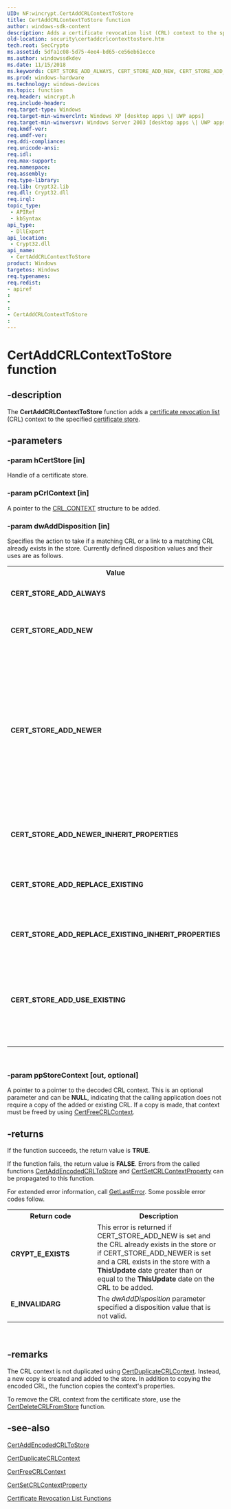 ```yaml
---
UID: NF:wincrypt.CertAddCRLContextToStore
title: CertAddCRLContextToStore function
author: windows-sdk-content
description: Adds a certificate revocation list (CRL) context to the specified certificate store.
old-location: security\certaddcrlcontexttostore.htm
tech.root: SecCrypto
ms.assetid: 5dfa1c08-5d75-4ee4-bd65-ce56eb61ecce
ms.author: windowssdkdev
ms.date: 11/15/2018
ms.keywords: CERT_STORE_ADD_ALWAYS, CERT_STORE_ADD_NEW, CERT_STORE_ADD_NEWER, CERT_STORE_ADD_NEWER_INHERIT_PROPERTIES, CERT_STORE_ADD_REPLACE_EXISTING, CERT_STORE_ADD_REPLACE_EXISTING_INHERIT_PROPERTIES, CERT_STORE_ADD_USE_EXISTING, CertAddCRLContextToStore, CertAddCRLContextToStore function [Security], _crypto2_certaddcrlcontexttostore, security.certaddcrlcontexttostore, wincrypt/CertAddCRLContextToStore
ms.prod: windows-hardware
ms.technology: windows-devices
ms.topic: function
req.header: wincrypt.h
req.include-header: 
req.target-type: Windows
req.target-min-winverclnt: Windows XP [desktop apps \| UWP apps]
req.target-min-winversvr: Windows Server 2003 [desktop apps \| UWP apps]
req.kmdf-ver: 
req.umdf-ver: 
req.ddi-compliance: 
req.unicode-ansi: 
req.idl: 
req.max-support: 
req.namespace: 
req.assembly: 
req.type-library: 
req.lib: Crypt32.lib
req.dll: Crypt32.dll
req.irql: 
topic_type:
 - APIRef
 - kbSyntax
api_type:
 - DllExport
api_location:
 - Crypt32.dll
api_name:
 - CertAddCRLContextToStore
product: Windows
targetos: Windows
req.typenames: 
req.redist: 
- apiref
: 
- 
: 
- CertAddCRLContextToStore
: 
---
```


# CertAddCRLContextToStore function


## -description


The <b>CertAddCRLContextToStore</b> function adds a <a href="https://msdn.microsoft.com/db46def4-bfdc-4801-a57d-d568e94a2dbb">certificate revocation list</a> (CRL) context to the specified <a href="https://msdn.microsoft.com/db46def4-bfdc-4801-a57d-d568e94a2dbb">certificate store</a>.


## -parameters




### -param hCertStore [in]

Handle of a certificate store.


### -param pCrlContext [in]

A pointer to the 
<a href="https://msdn.microsoft.com/cf7cabcd-b469-492a-b855-8870465ea1cc">CRL_CONTEXT</a> structure to be added.


### -param dwAddDisposition [in]

Specifies the action to take if a matching CRL or a link to a matching CRL already exists in the store. Currently defined disposition values and their uses are as follows.

<table>
<tr>
<th>Value</th>
<th>Meaning</th>
</tr>
<tr>
<td width="40%"><a id="CERT_STORE_ADD_ALWAYS"></a><a id="cert_store_add_always"></a><dl>
<dt><b>CERT_STORE_ADD_ALWAYS</b></dt>
</dl>
</td>
<td width="60%">
Makes no check for an existing matching CRL or link to a matching CRL. A new CRL is always added to the store. This can lead to duplicates in a store.

</td>
</tr>
<tr>
<td width="40%"><a id="CERT_STORE_ADD_NEW"></a><a id="cert_store_add_new"></a><dl>
<dt><b>CERT_STORE_ADD_NEW</b></dt>
</dl>
</td>
<td width="60%">
If a matching CRL or a link to a matching CRL exists, the operation fails. 
<a href="https://msdn.microsoft.com/d852e148-985c-416f-a5a7-27b6914b45d4">GetLastError</a> returns the CRYPT_E_EXISTS code.

</td>
</tr>
<tr>
<td width="40%"><a id="CERT_STORE_ADD_NEWER"></a><a id="cert_store_add_newer"></a><dl>
<dt><b>CERT_STORE_ADD_NEWER</b></dt>
</dl>
</td>
<td width="60%">
If a matching CRL or a link to a matching CRL exists, the function compares the <b>ThisUpdate</b> times on the CRLs. If the existing CRL has a <b>ThisUpdate</b> time less than the <b>ThisUpdate</b> time on the new CRL, the old CRL or link is replaced just as with CERT_STORE_ADD_REPLACE_EXISTING. If the existing CRL has a <b>ThisUpdate</b> time greater than or equal to the <b>ThisUpdate</b> time on the CRL to be added, the function fails with 
<a href="https://msdn.microsoft.com/d852e148-985c-416f-a5a7-27b6914b45d4">GetLastError</a> returning the CRYPT_E_EXISTS code.

If a matching CRL or a link to a matching CRL is not found in the store, a new CRL is added to the store.

</td>
</tr>
<tr>
<td width="40%"><a id="CERT_STORE_ADD_NEWER_INHERIT_PROPERTIES"></a><a id="cert_store_add_newer_inherit_properties"></a><dl>
<dt><b>CERT_STORE_ADD_NEWER_INHERIT_PROPERTIES</b></dt>
</dl>
</td>
<td width="60%">
The action is the same as for CERT_STORE_ADD_NEWER, except that if an older CRL is replaced, the properties of the older CRL are incorporated into the replacement CRL.

</td>
</tr>
<tr>
<td width="40%"><a id="CERT_STORE_ADD_REPLACE_EXISTING"></a><a id="cert_store_add_replace_existing"></a><dl>
<dt><b>CERT_STORE_ADD_REPLACE_EXISTING</b></dt>
</dl>
</td>
<td width="60%">
If a matching CRL or a link to a matching CRL exists, the existing CRL or link is deleted and a new CRL is created and added to the store. If a matching CRL or a link to a matching CRL does not exist, one is added.

</td>
</tr>
<tr>
<td width="40%"><a id="CERT_STORE_ADD_REPLACE_EXISTING_INHERIT_PROPERTIES"></a><a id="cert_store_add_replace_existing_inherit_properties"></a><dl>
<dt><b>CERT_STORE_ADD_REPLACE_EXISTING_INHERIT_PROPERTIES</b></dt>
</dl>
</td>
<td width="60%">
If a matching CRL exists in the store, the existing context is deleted before creating and adding the new context. The added context inherits properties from the existing CRL.

</td>
</tr>
<tr>
<td width="40%"><a id="CERT_STORE_ADD_USE_EXISTING"></a><a id="cert_store_add_use_existing"></a><dl>
<dt><b>CERT_STORE_ADD_USE_EXISTING</b></dt>
</dl>
</td>
<td width="60%">
If a matching CRL or a link to a matching CRL exists, that existing CRL is used and properties from the new CRL are added. The function does not fail, but no new CRL is added. If <i>ppCertContext</i> is not <b>NULL</b>, the existing context is duplicated. 




If a matching CRL or a link to a matching CRL does not exist, a new CRL is added.

</td>
</tr>
</table>
 


### -param ppStoreContext [out, optional]

A pointer to a pointer to the decoded CRL context. This is an optional parameter and can be <b>NULL</b>, indicating that the calling application does not require a copy of the added or existing CRL. If a copy is made, that context must be freed by using 
<a href="https://msdn.microsoft.com/19a590a5-bd39-4bbe-ad86-4e648baa1ba8">CertFreeCRLContext</a>.


## -returns



If the function succeeds, the return value is <b>TRUE</b>.

If the function fails, the return value is <b>FALSE</b>. Errors from the called functions 
<a href="https://msdn.microsoft.com/ec2361e6-a1e6-413a-828e-d543a09c88f8">CertAddEncodedCRLToStore</a> and 
<a href="https://msdn.microsoft.com/7e4a0a39-ce55-4171-9b66-31c1c28d895f">CertSetCRLContextProperty</a> can be propagated to this function.

For extended error information, call 
<a href="https://msdn.microsoft.com/d852e148-985c-416f-a5a7-27b6914b45d4">GetLastError</a>. Some possible error codes follow.

<table>
<tr>
<th>Return code</th>
<th>Description</th>
</tr>
<tr>
<td width="40%">
<dl>
<dt><b>CRYPT_E_EXISTS</b></dt>
</dl>
</td>
<td width="60%">
This error is returned if CERT_STORE_ADD_NEW is set and the CRL already exists in the store or if CERT_STORE_ADD_NEWER is set and a CRL exists in the store with a <b>ThisUpdate</b> date greater than or equal to the <b>ThisUpdate</b> date on the CRL to be added.

</td>
</tr>
<tr>
<td width="40%">
<dl>
<dt><b>E_INVALIDARG</b></dt>
</dl>
</td>
<td width="60%">
The <i>dwAddDisposition</i> parameter specified a disposition value that is not valid.

</td>
</tr>
</table>
 




## -remarks



The CRL context is not duplicated using 
<a href="https://msdn.microsoft.com/ea14c494-d1c7-46d0-9d56-fc89a4b4afa9">CertDuplicateCRLContext</a>. Instead, a new copy is created and added to the store. In addition to copying the encoded CRL, the function copies the context's properties.

To remove the CRL context from the certificate store, use the  <a href="https://msdn.microsoft.com/eb542c25-8d2b-4427-8f2a-719b472613a5">CertDeleteCRLFromStore</a> function.




## -see-also




<a href="https://msdn.microsoft.com/ec2361e6-a1e6-413a-828e-d543a09c88f8">CertAddEncodedCRLToStore</a>



<a href="https://msdn.microsoft.com/ea14c494-d1c7-46d0-9d56-fc89a4b4afa9">CertDuplicateCRLContext</a>



<a href="https://msdn.microsoft.com/19a590a5-bd39-4bbe-ad86-4e648baa1ba8">CertFreeCRLContext</a>



<a href="https://msdn.microsoft.com/7e4a0a39-ce55-4171-9b66-31c1c28d895f">CertSetCRLContextProperty</a>



<a href="https://msdn.microsoft.com/en-us/library/Aa380252(v=VS.85).aspx">Certificate Revocation List Functions</a>
 

 

